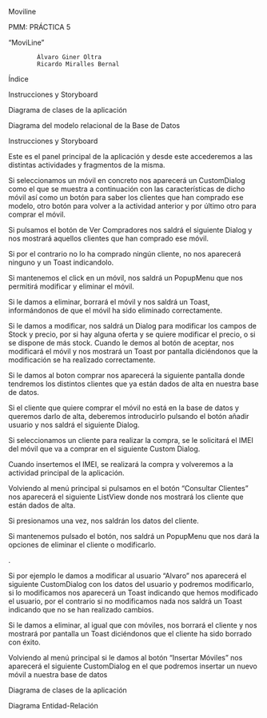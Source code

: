 Moviline



PMM: PRÁCTICA 5

“MoviLine”










			Álvaro Giner Oltra
			Ricardo Miralles Bernal


Índice

Instrucciones y Storyboard

Diagrama de clases de la aplicación 

Diagrama del modelo relacional de la Base de Datos

































Instrucciones y Storyboard

Este es el panel principal de la aplicación y desde este accederemos a las distintas actividades y fragmentos de la misma.





















Si seleccionamos un móvil en concreto nos aparecerá un CustomDialog como el que se muestra a continuación con las características de dicho móvil así como un botón para saber los clientes que han comprado ese modelo, otro botón para volver a la actividad anterior y por último otro para comprar el móvil.

















Si pulsamos el botón de Ver Compradores nos saldrá el siguiente Dialog y nos mostrará aquellos clientes que han comprado ese móvil.






















Si por el contrario no lo ha comprado ningún cliente, no nos aparecerá ninguno y un Toast indicandolo.






 













Si mantenemos el click en un móvil, nos saldrá un PopupMenu que nos permitirá modificar y eliminar el móvil. 






















Si le damos a eliminar, borrará el móvil y nos saldrá un Toast, informándonos de que el móvil ha sido eliminado correctamente.




















Si le damos a modificar, nos saldrá un Dialog para modificar los campos de Stock y precio, por si hay alguna oferta y se quiere modificar el precio, o si se dispone de más stock. Cuando le demos al botón de aceptar, nos modificará el móvil y nos mostrará un Toast por pantalla diciéndonos que la modificación se ha realizado correctamente.

















Si le damos al boton comprar nos aparecerá la siguiente pantalla donde tendremos los distintos clientes que ya están dados de alta en nuestra base de datos.




Si el cliente que quiere comprar el móvil no está en la base de datos y queremos darlo de alta, deberemos introducirlo pulsando el botón añadir usuario y nos saldrá el siguiente Dialog. 
























Si seleccionamos un cliente para realizar la compra, se le solicitará el IMEI del móvil que va a comprar en el siguiente Custom Dialog.


















Cuando insertemos el IMEI, se realizará la compra y volveremos a la actividad principal de la aplicación. 


Volviendo al menú principal si pulsamos en el botón “Consultar Clientes” nos aparecerá el siguiente ListView donde nos mostrará los cliente que están dados de alta. 

Si presionamos una vez, nos saldrán los datos del cliente. 
















Si mantenemos pulsado el botón, nos saldrá un PopupMenu que nos dará la opciones de eliminar el cliente o modificarlo.


.  

















Si por ejemplo le damos a modificar al usuario “Alvaro” nos aparecerá el siguiente CustomDialog con los datos del usuario y podremos modificarlo, si lo modificamos nos aparecerá un Toast indicando que hemos modificado el usuario, por el contrario si no modificamos nada nos saldrá un Toast indicando que no se han realizado cambios.





















Si le damos a eliminar, al igual que con móviles, nos borrará el cliente y nos mostrará por pantalla un Toast diciéndonos que el cliente ha sido borrado con éxito.


















Volviendo al menú principal si le damos al botón “Insertar Móviles” nos aparecerá el siguiente CustomDialog en el que podremos insertar un nuevo móvil a nuestra base de datos












































Diagrama de clases de la aplicación 




Diagrama Entidad-Relación



